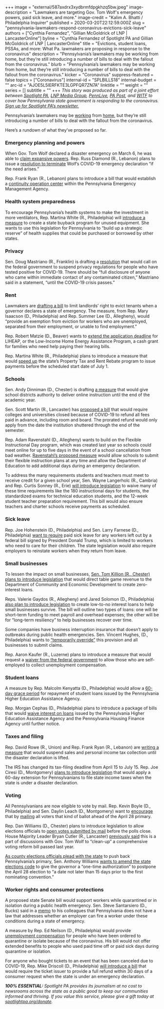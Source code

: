 +++
image = "external/587axdrx3xydbrmfdpgkhzq5bw.jpeg"
image-description = "Lawmakers are targeting Gov. Tom Wolf's emergency powers, paid sick leave, and more."
image-credit = "Kalim A. Bhatti / Philadelphia Inquirer"
published = 2020-03-20T22:12:59.000Z
slug = "pennsylvania-lawmakers-respond-coronavirus-evictions-sick-leave"
authors = ["Cynthia Fernandez", "Gillian McGoldrick of LNP | LancasterOnline"]
byline = "Cynthia Fernandez of Spotlight PA and Gillian McGoldrick of LNP | LancasterOnline"
title = "Evictions, student loans, PSSAs, and more: What Pa. lawmakers are proposing in response to the coronavirus"
description = "Pennsylvania’s lawmakers may be working from home, but they’re still introducing a number of bills to deal with the fallout from the coronavirus."
blurb = "Pennsylvania’s lawmakers may be working from home, but they’re still introducing a number of bills to deal with the fallout from the coronavirus."
kicker = "Coronavirus"
suppress-featured = false
topics = ["Coronavirus"]
internal-id = "SPLBILLS18"
internal-budget = ""
arc-id = "AJOE5L5IERFKTE3LGPFQR7ZN7A"
linktitle = ""
weight = ""
series = []
subtitle = ""
+++
<i>This story was produced as part of a joint effort between </i><a href="https://www.spotlightpa.org/"><i>Spotlight PA</i></a><i>, </i><a href="https://lancasteronline.com/"><i>LNP Media Group</i></a><i>, </i><a href="https://www.pennlive.com/"><i>PennLive</i></a><i>, </i><a href="https://papost.org/"><i>PA Post</i></a><i>, and </i><a href="https://www.witf.org/"><i>WITF</i></a><i> to cover how Pennsylvania state government is responding to the coronavirus. </i><a href="https://www.spotlightpa.org/newsletters"><i>Sign up for Spotlight PA’s newsletter.</i></a>

Pennsylvania’s lawmakers may be <a href="https://www.spotlightpa.org/news/2020/03/pennsylvania-senate-coronavirus-remote-voting-rules/">working</a> from <a href="https://www.spotlightpa.org/news/2020/03/pennsylvania-legislature-coronavirus-remote-voting/">home</a>, but they’re still introducing a number of bills to deal with the fallout from the coronavirus.

Here’s a rundown of what they’ve proposed so far.

### Emergency planning and powers

When Gov. Tom Wolf declared a disaster emergency on March 6, he was able to [claim expansive powers](https://www.spotlightpa.org/news/2020/03/coronavirus-tom-wolf-emergency-powers-pennsylvania/). Rep. Russ Diamond (R., Lebanon) plans to issue a [resolution to terminate](https://www.legis.state.pa.us/cfdocs/Legis/CSM/showMemoPublic.cfm?chamber=H&SPick=20190&cosponId=31438) Wolf’s COVID-19 emergency declaration “if the need arises.”

Rep. Frank Ryan (R., Lebanon) plans to introduce a bill that would establish a [continuity operation center](https://www.legis.state.pa.us/cfdocs/legis/CSM/showMemoPublic.cfm?chamber=H&SPick=20190&cosponId=31465) within the Pennsylvania Emergency Management Agency.

### Health system preparedness

To encourage Pennsylvania’s health systems to make the investment in more ventilators, Rep. Martina White (R., Philadelphia) will [introduce a measure](https://www.legis.state.pa.us/cfdocs/legis/CSM/showMemoPublic.cfm?chamber=H&SPick=20190&cosponId=31463) to create a state buyback program for unused equipment. She wants to use this legislation for Pennsylvania to “build up a strategic reserve” of health supplies that could be purchased or borrowed by other states.

### Privacy

Sen. Doug Mastriano (R., Franklin) is drafting a [resolution](https://www.legis.state.pa.us/cfdocs/Legis/CSM/showMemoPublic.cfm?chamber=S&SPick=20190&cosponId=31439) that would call on the federal government to suspend privacy regulations for people who have tested positive for COVID-19. There should be “full disclosure of anyone who came within immediate contact of any contaminated citizen,” Mastriano said in a statement, “until the COVID-19 crisis passes.”

<script src="https://www.spotlightpa.org/embed.js" async></script><div data-spl-embed-version="1" data-spl-src="https://www.spotlightpa.org/embeds/donate/"></div>

### Rent

Lawmakers are [drafting a bill](https://www.legis.state.pa.us/cfdocs/Legis/CSM/showMemoPublic.cfm?chamber=H&SPick=20190&cosponId=31441) to limit landlords’ right to evict tenants when a governor declares a state of emergency. The measure, from Rep. Mary Isaacson (D., Philadelphia) and Rep. Summer Lee (D., Allegheny), would “provide an exemption from eviction for workers who are unemployed, separated from their employment, or unable to find employment.”

Rep. Robert Matzie (D., Beaver) wants to [extend the application deadline](https://www.legis.state.pa.us/cfdocs/legis/CSM/showMemoPublic.cfm?chamber=H&SPick=20190&cosponId=31450) for LIHEAP, or the Low-Income Home Energy Assistance Program, a cash grant for families who need help paying their hearing bills.

Rep. Martina White (R., Philadelphia) plans to introduce a measure that would [speed up](https://www.legis.state.pa.us/cfdocs/legis/CSM/showMemoPublic.cfm?chamber=H&SPick=20190&cosponId=31460) the state’s Property Tax and Rent Rebate program to issue payments before the scheduled start date of July 1.

### Schools

Sen. Andy Dinniman (D., Chester) is drafting [a measure](https://www.legis.state.pa.us/cfdocs/Legis/CSM/showMemoPublic.cfm?chamber=S&SPick=20190&cosponId=31407) that would give school districts authority to deliver online instruction until the end of the academic year.

Sen. Scott Martin (R., Lancaster) has [proposed a bill](https://www.legis.state.pa.us/cfdocs/legis/CSM/showMemoPublic.cfm?chamber=S&SPick=20190&cosponId=31448) that would require colleges and universities closed because of COVID-19 to refund all fees paid in advance, including room and board. The prorated refund would only apply from the date the institution shuttered through the end of the semester.

Rep. Adam Ravenstahl (D., Allegheny) wants to build on the Flexible Instructional Day program, which was created last year so schools could meet online for up to five days in the event of a school cancellation from bad weather. [Ravenstahl’s proposed measure](https://www.legis.state.pa.us/cfdocs/legis/CSM/showMemoPublic.cfm?chamber=H&SPick=20190&cosponId=31456) would allow schools to submit their flexible instruction plans at any time and allow the Department of Education to add additional days during an emergency declaration.

To address the many requirements students and teachers must meet to receive credit for a given school year, Sen. Wayne Langerholc (R., Cambria) and Rep. Curtis Sonney (R., Erie) [will introduce legislation](https://www.legis.state.pa.us/cfdocs/legis/CSM/showMemoPublic.cfm?chamber=S&SPick=20190&cosponId=31453) to waive many of these time requirements like the 180 instructional days for students, the standardized exams for technical education students, and the 12-week student teacher preparation requirement. This bill would also ensure teachers and charter schools receive payments as scheduled.

### Sick leave

Rep. Joe Hohenstein (D., Philadelphia) and Sen. Larry Farnese (D., Philadelphia) [want to require](https://www.legis.state.pa.us/cfdocs/Legis/CSM/showMemoPublic.cfm?chamber=H&SPick=20190&cosponId=31442) paid sick leave for any workers left out by a federal bill signed by President Donald Trump, which is limited to workers who need to care for their children. The state legislation would also require employers to reinstate workers when they return from leave.

### Small businesses

To lessen the impact on small businesses, [Sen. Tom Killion (R., Chester) plans to introduce legislation](https://www.legis.state.pa.us/cfdocs/Legis/CSM/showMemoPublic.cfm?chamber=S&SPick=20190&cosponId=31435) that would direct table game revenue to the Department of Community and Economic Development to create zero-interest loans.

Reps. Valerie Gaydos (R., Allegheny) and Jared Solomon (D., Philadelphia) [also plan to introduce legislation](https://www.legis.state.pa.us/cfdocs/Legis/CSM/showMemoPublic.cfm?chamber=H&SPick=20190&cosponId=31443) to create low-to-no interest loans to help small businesses survive. The bill will outline two types of loans: one will be short-term funding to meet payroll and overhead expenses; the other will be for “long-term resiliency” to help businesses recover over time.

Some companies have business interruption insurance that doesn’t apply to outbreaks during public health emergencies. Sen. Vincent Hughes, (D., Philadelphia) wants to [“temporarily override”](https://www.legis.state.pa.us/cfdocs/legis/CSM/showMemoPublic.cfm?chamber=S&SPick=20190&cosponId=31459) this provision and all businesses to submit claims.

Rep. Aaron Kaufer (R., Luzerne) plans to introduce a measure that would request a [waiver from the federal government](https://www.legis.state.pa.us/cfdocs/legis/CSM/showMemoPublic.cfm?chamber=H&SPick=20190&cosponId=31451) to allow those who are self-employed to collect unemployment compensation.

<script src="https://www.spotlightpa.org/embed.js" async></script><div data-spl-embed-version="1" data-spl-src="https://www.spotlightpa.org/embeds/newsletter/"></div>

### Student loans

A measure by Rep. Malcolm Kenyatta (D., Philadelphia) would allow a [60-day grace period](https://www.legis.state.pa.us/cfdocs/Legis/CSM/showMemoPublic.cfm?chamber=H&SPick=20190&cosponId=31431) for repayment of student loans issued by the Pennsylvania Higher Education Assistance Agency.

Rep. Morgan Cephas (D., Philadelphia) plans to introduce a package of bills that would [waive interest on loans](https://www.legis.state.pa.us/cfdocs/legis/CSM/showMemoPublic.cfm?chamber=H&SPick=20190&cosponId=31452) issued by the Pennsylvania Higher Education Assistance Agency and the Pennsylvania Housing Finance Agency until further notice.

### Taxes and filing

Rep. David Rowe (R., Union) and Rep. Frank Ryan (R., Lebanon) are [writing a measure](https://www.legis.state.pa.us/cfdocs/legis/CSM/showMemoPublic.cfm?chamber=H&SPick=20190&cosponId=31447) that would suspend sales and personal income tax collection until the disaster declaration is lifted.

The IRS has changed its tax-filing deadline from April 15 to July 15. Rep. Joe Ciresi (D., Montgomery) [plans to introduce legislation](https://www.legis.state.pa.us/cfdocs/legis/CSM/showMemoPublic.cfm?chamber=H&SPick=20190&cosponId=31445) that would apply a 60-day extension for Pennsylvanians to file state income taxes when the state is under a disaster declaration.

### Voting

All Pennsylvanians are now eligible to vote by mail. Rep. Kevin Boyle (D., Philadelphia) and Sen. Daylin Leach (D., Montgomery) want to [encourage](https://www.legis.state.pa.us/cfdocs/Legis/CSM/showMemoPublic.cfm?chamber=H&SPick=20190&cosponId=31446) that by [mailing](https://www.legis.state.pa.us/cfdocs/Legis/CSM/showMemoPublic.cfm?chamber=S&SPick=20190&cosponId=31449) all voters that kind of ballot ahead of the April 28 primary.

Rep. Dan Williams (D., Chester) plans to introduce legislation to allow elections officials to [open votes submitted by mail](https://www.legis.state.pa.us/cfdocs/Legis/CSM/showMemoPublic.cfm?chamber=H&SPick=20190&cosponId=31436) before the polls close. House Majority Leader Bryan Cutler (R., Lancaster) [previously said](https://apnews.com/072ef6ced9fbc90f42ecc5d8acc96400) this is a part of discussions with Gov. Tom Wolf to “clean-up” a comprehensive voting reform bill passed last year.

[As county elections officials plead with the state](https://www.inquirer.com/health/coronavirus/postpone-pa-primary-election-coronavirus-20200317.html) to push back Pennsylvania’s primary, Sen. Anthony Williams [wants to amend the state elections code](https://www.legis.state.pa.us/cfdocs/legis/CSM/showMemoPublic.cfm?chamber=S&SPick=20190&cosponId=31455) to give the governor a “one-time authorization” to postpone the April 28 election to “a date not later than 15 days prior to the first nominating convention.”

### Worker rights and consumer protections

A proposed state Senate bill would support workers while quarantined or in isolation during a public health emergency. Sen. Steve Santarsiero (D., Bucks) said in a [memo](https://www.legis.state.pa.us/cfdocs/Legis/CSM/showMemoPublic.cfm?chamber=S&SPick=20190&cosponId=31376) to his colleagues that Pennsylvania does not have a law that addresses whether an employer can fire a worker under these conditions during a state of emergency.

A measure by Rep. Ed Neilson (D., Philadelphia) would provide [unemployment compensation](https://www.legis.state.pa.us/cfdocs/Legis/CSM/showMemoPublic.cfm?chamber=H&SPick=20190&cosponId=31422) for people who have been ordered to quarantine or isolate because of the coronavirus. His bill would not offer extended benefits to people who used paid time off or paid sick days during quarantine or isolation.

For anyone who bought tickets to an event that has been canceled due to COVID-19, Rep. Mike Driscoll (D., Philadelphia) [will introduce a bill](https://www.legis.state.pa.us/cfdocs/legis/CSM/showMemoPublic.cfm?chamber=H&SPick=20190&cosponId=31466) that would require the ticket issuer to provide a full refund within 30 days of a consumer request when the state is under an emergency declaration.

<i><b>100% ESSENTIAL: </b></i><i>Spotlight PA provides its journalism at no cost to newsrooms across the state as a public good to keep our communities informed and thriving. If you value this service, please give a gift today at </i><a href="https://www.spotlightpa.org/donate"><i>spotlightpa.org/donate</i></a><i>.</i>

<script src="https://www.spotlightpa.org/embed.js" async></script><div data-spl-embed-version="1" data-spl-src="https://www.spotlightpa.org/embeds/tips/?tip_text=Do%20you%20have%20a%20tip%20about%20%3Cb%3Ehow%20Pa.'s%20government%20is%20responding%20to%20the%20coronavirus%3C%2Fb%3E%3F%20Tell%20us."></div>
